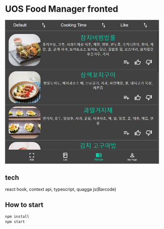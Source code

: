 # UOS Food Manager fronted

![capture](./public/images/thumb.jpg)

## tech

react hook, context api, typescript, quagga js(Barcode)

## How to start

```sh
npm install
npm start
```
